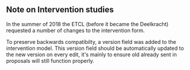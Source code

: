 ## Note on Intervention studies

In the summer of 2018 the ETCL (before it became the Deelkracht) requested a number of changes to the intervention form. 

To preserve backwards compatibilty, a version field was added to the intervention model. This version field should be 
automatically updated to the new version on every edit, it's mainly to ensure old already sent in proposals will still 
function properly. 

